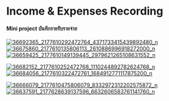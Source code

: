 # Income & Expenses Recording
#### Mini project บันทึกรายรับรายจ่าย



<a href="https://postimg.cc/image/mk2ea9smj/" target="_blank"><img src="https://s25.postimg.cc/mk2ea9smj/36692365_2177610292472764_4371733415439892480_n.png" alt="36692365_2177610292472764_4371733415439892480_n"/></a>           <a href="https://postimg.cc/image/ai70g4ytn/" target="_blank"><img src="https://s25.postimg.cc/ai70g4ytn/36675860_2177610135806113_2610886996918272000_n.png" alt="36675860_2177610135806113_2610886996918272000_n"/></a>           <a href="https://postimg.cc/image/whdf39v2j/" target="_blank"><img src="https://s25.postimg.cc/whdf39v2j/36659425_2177610149139445_2979621265108631552_n.png" alt="36659425_2177610149139445_2979621265108631552_n"/></a>


<a href="https://postimg.cc/image/iaxo81rx7/" target="_blank"><img src="https://s25.postimg.cc/iaxo81rx7/36682152_2177610252472768_1110244892782624768_n.png" alt="36682152_2177610252472768_1110244892782624768_n"/></a>  <a href="https://postimg.cc/image/v2buek9ez/" target="_blank"><img src="https://s25.postimg.cc/v2buek9ez/36684056_2177610322472761_1684912771117875200_n.png" alt="36684056_2177610322472761_1684912771117875200_n"/></a>                          




<a href="https://postimg.cc/image/ripworm4r/" target="_blank"><img src="https://s25.postimg.cc/ripworm4r/36666079_2177610475806079_8332972312202575872_n.png" alt="36666079_2177610475806079_8332972312202575872_n"/></a>     <a href="https://postimg.cc/image/4u0pp6x17/" target="_blank"><img src="https://s25.postimg.cc/4u0pp6x17/36637591_2177628639137596_6632606583761141760_n.png" alt="36637591_2177628639137596_6632606583761141760_n"/></a>




